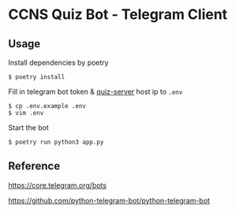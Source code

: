 # CCNS Quiz Bot - Telegram Client

## Usage
Install dependencies by poetry
```
$ poetry install
```

Fill in telegram bot token & [quiz-server](https://github.com/ccns/quiz-server) host ip to `.env`
```
$ cp .env.example .env
$ vim .env
```

Start the bot
```
$ poetry run python3 app.py
```

## Reference
https://core.telegram.org/bots

https://github.com/python-telegram-bot/python-telegram-bot
